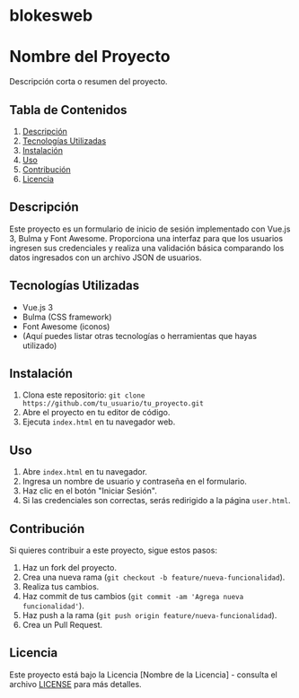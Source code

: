 # blokesweb

# Nombre del Proyecto

Descripción corta o resumen del proyecto.

## Tabla de Contenidos

1. [Descripción](#descripción)
2. [Tecnologías Utilizadas](#tecnologías-utilizadas)
3. [Instalación](#instalación)
4. [Uso](#uso)
5. [Contribución](#contribución)
6. [Licencia](#licencia)

## Descripción

Este proyecto es un formulario de inicio de sesión implementado con Vue.js 3, Bulma y Font Awesome. Proporciona una interfaz para que los usuarios ingresen sus credenciales y realiza una validación básica comparando los datos ingresados con un archivo JSON de usuarios.

## Tecnologías Utilizadas

- Vue.js 3
- Bulma (CSS framework)
- Font Awesome (iconos)
- (Aquí puedes listar otras tecnologías o herramientas que hayas utilizado)

## Instalación

1. Clona este repositorio: `git clone https://github.com/tu_usuario/tu_proyecto.git`
2. Abre el proyecto en tu editor de código.
3. Ejecuta `index.html` en tu navegador web.

## Uso

1. Abre `index.html` en tu navegador.
2. Ingresa un nombre de usuario y contraseña en el formulario.
3. Haz clic en el botón "Iniciar Sesión".
4. Si las credenciales son correctas, serás redirigido a la página `user.html`.

## Contribución

Si quieres contribuir a este proyecto, sigue estos pasos:

1. Haz un fork del proyecto.
2. Crea una nueva rama (`git checkout -b feature/nueva-funcionalidad`).
3. Realiza tus cambios.
4. Haz commit de tus cambios (`git commit -am 'Agrega nueva funcionalidad'`).
5. Haz push a la rama (`git push origin feature/nueva-funcionalidad`).
6. Crea un Pull Request.

## Licencia

Este proyecto está bajo la Licencia [Nombre de la Licencia] - consulta el archivo [LICENSE](LICENSE) para más detalles.
